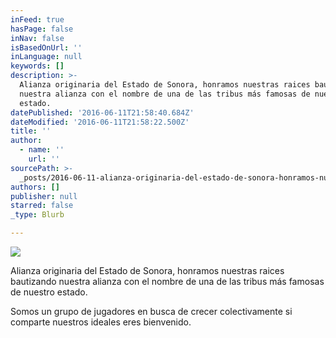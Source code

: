 ```yaml
---
inFeed: true
hasPage: false
inNav: false
isBasedOnUrl: ''
inLanguage: null
keywords: []
description: >-
  Alianza originaria del Estado de Sonora, honramos nuestras raices bautizando
  nuestra alianza con el nombre de una de las tribus más famosas de nuestro
  estado.
datePublished: '2016-06-11T21:58:40.684Z'
dateModified: '2016-06-11T21:58:22.500Z'
title: ''
author:
  - name: ''
    url: ''
sourcePath: >-
  _posts/2016-06-11-alianza-originaria-del-estado-de-sonora-honramos-nuestras-r.md
authors: []
publisher: null
starred: false
_type: Blurb

---
```

![](https://the-grid-user-content.s3-us-west-2.amazonaws.com/78b46141-c522-4c9e-9bb0-d22171adece4.png)

Alianza originaria del Estado de Sonora, honramos nuestras raices bautizando nuestra alianza con el nombre de una de las tribus más famosas de nuestro estado.

Somos un grupo de jugadores en busca de crecer colectivamente si comparte nuestros ideales eres bienvenido.
